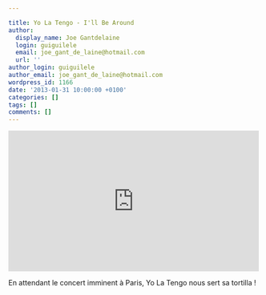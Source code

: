 ```yaml
---

title: Yo La Tengo - I'll Be Around
author:
  display_name: Joe Gantdelaine
  login: guiguilele
  email: joe_gant_de_laine@hotmail.com
  url: ''
author_login: guiguilele
author_email: joe_gant_de_laine@hotmail.com
wordpress_id: 1166
date: '2013-01-31 10:00:00 +0100'
categories: []
tags: []
comments: []
---
```

<iframe width="500" height="281" src="http://www.youtube.com/embed/KJyjzHIgqr4?rel=0" frameborder="0" allowfullscreen></iframe>

En attendant le concert imminent à Paris, Yo La Tengo nous sert sa tortilla !
